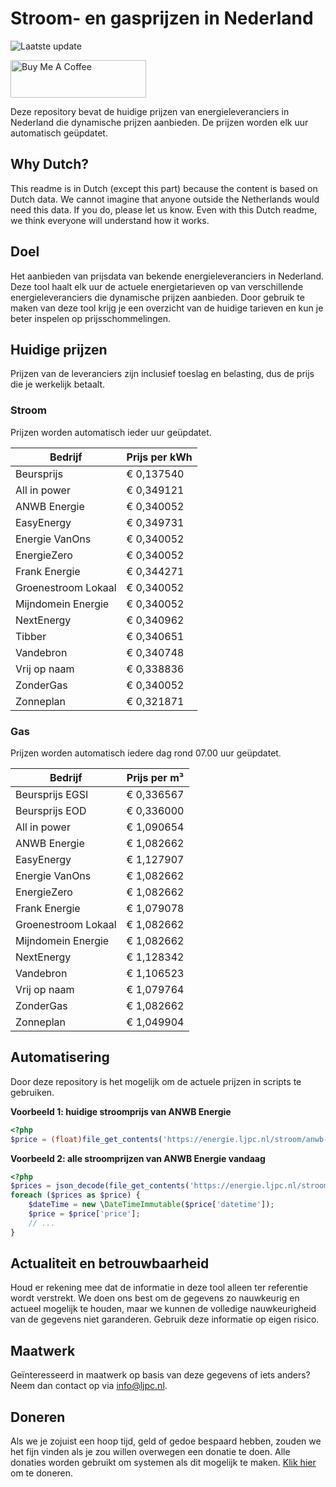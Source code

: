 # Stroom- en gasprijzen in Nederland

![Laatste update](https://img.shields.io/badge/laatste%20update-2023--05--12%2008%3A00%20CET-brightgreen)

<a href="https://www.buymeacoffee.com/Lars-" target="_blank"><img src="https://cdn.buymeacoffee.com/buttons/v2/default-orange.png" alt="Buy Me A Coffee" height="60" style="height: 60px !important;width: 217px !important;" ></a>

Deze repository bevat de huidige prijzen van energieleveranciers in Nederland die dynamische prijzen aanbieden. De prijzen worden elk uur automatisch geüpdatet.

## Why Dutch?

This readme is in Dutch (except this part) because the content is based on Dutch data. We cannot imagine that anyone outside the Netherlands would need this data. If you do, please let us know. Even with this Dutch readme, we think
everyone will understand how it works.

## Doel

Het aanbieden van prijsdata van bekende energieleveranciers in Nederland. Deze tool haalt elk uur de actuele energietarieven op van verschillende energieleveranciers die dynamische prijzen aanbieden. Door gebruik te maken van deze tool
krijg je een overzicht van de huidige tarieven en kun je beter inspelen op prijsschommelingen.

## Huidige prijzen

Prijzen van de leveranciers zijn inclusief toeslag en belasting, dus de prijs die je werkelijk betaalt.

### Stroom

Prijzen worden automatisch ieder uur geüpdatet.

 Bedrijf | Prijs per kWh 
---------|---------------
Beursprijs | € 0,137540
All in power | € 0,349121
ANWB Energie | € 0,340052
EasyEnergy | € 0,349731
Energie VanOns | € 0,340052
EnergieZero | € 0,340052
Frank Energie | € 0,344271
Groenestroom Lokaal | € 0,340052
Mijndomein Energie | € 0,340052
NextEnergy | € 0,340962
Tibber | € 0,340651
Vandebron | € 0,340748
Vrij op naam | € 0,338836
ZonderGas | € 0,340052
Zonneplan | € 0,321871


### Gas

Prijzen worden automatisch iedere dag rond 07.00 uur geüpdatet.

 Bedrijf | Prijs per m³ 
---------|--------------
Beursprijs EGSI | € 0,336567
Beursprijs EOD | € 0,336000
All in power | € 1,090654
ANWB Energie | € 1,082662
EasyEnergy | € 1,127907
Energie VanOns | € 1,082662
EnergieZero | € 1,082662
Frank Energie | € 1,079078
Groenestroom Lokaal | € 1,082662
Mijndomein Energie | € 1,082662
NextEnergy | € 1,128342
Vandebron | € 1,106523
Vrij op naam | € 1,079764
ZonderGas | € 1,082662
Zonneplan | € 1,049904


## Automatisering

Door deze repository is het mogelijk om de actuele prijzen in scripts te gebruiken.

**Voorbeeld 1: huidige stroomprijs van ANWB Energie**

```php
<?php
$price = (float)file_get_contents('https://energie.ljpc.nl/stroom/anwb-energie-nu.txt');

```

**Voorbeeld 2: alle stroomprijzen van ANWB Energie vandaag**

```php
<?php
$prices = json_decode(file_get_contents('https://energie.ljpc.nl/stroom/all-in-power-vandaag.json'),true);
foreach ($prices as $price) {
    $dateTime = new \DateTimeImmutable($price['datetime']);
    $price = $price['price'];
    // ...
}
```

## Actualiteit en betrouwbaarheid

Houd er rekening mee dat de informatie in deze tool alleen ter referentie wordt verstrekt. We doen ons best om de gegevens zo nauwkeurig en actueel mogelijk te houden, maar we kunnen de volledige nauwkeurigheid van de gegevens niet
garanderen. Gebruik deze informatie op eigen risico.

## Maatwerk

Geïnteresseerd in maatwerk op basis van deze gegevens of iets anders? Neem dan contact op
via [info@ljpc.nl](mailto:info@ljpc.nl?subject=Energie%20prijzen).

## Doneren

Als we je zojuist een hoop tijd, geld of gedoe bespaard hebben, zouden we het fijn vinden als je zou willen overwegen een
donatie te doen. Alle donaties worden gebruikt om systemen als dit mogelijk te
maken. [Klik hier](https://www.buymeacoffee.com/Lars-) om te doneren.
